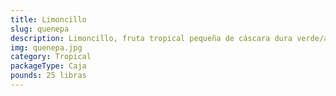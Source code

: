 ```yaml
---
title: Limoncillo
slug: quenepa
description: Limoncillo, fruta tropical pequeña de cáscara dura verde/amarilla y pulpa jugosa con perfil ácido-dulce. Popular en el Caribe y Latinoamérica, se disfruta en fresco, zumos, helados o postres gourmet. Carga nutricional con vitamina C, fibra y compuestos bioactivos. Su sabor único combina notas cítricas y tropicales, con una cáscara fácil de pelar para procesamiento eficiente.
img: quenepa.jpg
category: Tropical
packageType: Caja
pounds: 25 libras
---
```


